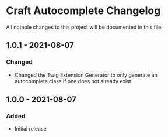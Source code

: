 # Craft Autocomplete Changelog

All notable changes to this project will be documented in this file.

## 1.0.1 - 2021-08-07
### Changed
* Changed the Twig Extension Generator to only generate an autocomplete class if one does not already exist.

## 1.0.0 - 2021-08-07
### Added
* Initial release
